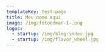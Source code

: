 ```yaml
---
templateKey: test-page
title: Meu nome aqui
image: /img/fotoedmar-1-.png
logos:
  - startup: /img/blog-index.jpg
  - startup: /img/flavor_wheel.jpg
---
```


